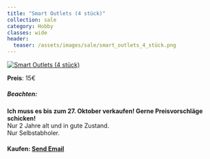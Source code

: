 ```yaml
---
title: "Smart Outlets (4 stück)"
collection: sale
category: Hobby
classes: wide
header: 
  teaser: /assets/images/sale/smart_outlets_4_stück.png
---
```




<a href="">
  <img src="/assets/images/sale/smart_outlets_4_stück.png" alt="Smart Outlets (4 stück)">
</a>

**Preis**: 15€

##### Beachten:
**Ich muss es bis zum 27. Oktober verkaufen! Gerne Preisvorschläge schicken!**<br>
Nur 2 Jahre alt und in gute Zustand.<br>
Nur Selbstabholer.

#### Kaufen: <a href = "mailto:digitaldasler@gmail.com?subject=Smart Outlets (4 stück)">Send Email</a>

